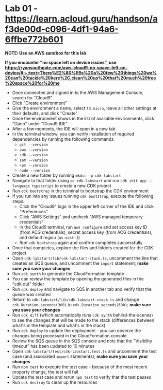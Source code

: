 # Lab 01 - https://learn.acloud.guru/handson/af3de00d-c096-4df1-94a6-6ffbe772b601

**NOTE: Use an AWS sandbox for this lab**

**If you encounter "no space left on device issues", use https://ryansouthgate.com/aws-cloud9-no-space-left-on-device/#:~:text=There%E2%80%99s%20a%20few%20things%20we%20can%20tackle%20here%2C,clean%20up%20that%20much%20free%20space%20for%20me**

* Once connected and signed in to the AWS Management Console, search for "Cloud9"
* Click "Create environment"
* Give the environment a name, select `t3.micro`, leave all other settings at their defaults, and click "Create"
* Once the environment shows in the list of available environments, click "Open" under "Cloud9 IDE"
* After a few moments, the IDE will open in a new tab
* In the terminal window, you can verify installation of required dependencies by running the following commands:
    * `git --version`
    * `aws --version`
    * `cdk --version`
    * `sam --version`
    * `npm --version`
    * `node --version`
* Create a new folder by running `mkdir -p cdk-labstart`
* Navigate to that folder using `cd cdk-labstart` and run `cdk init app --language typescript` to create a new CDK project
* Run `cdk bootstrap` in the terminal to bootstrap the CDK environment
* If you run into any issues running `cdk bootstrap`, execute the following steps:
    * Click the "Cloud9" logo in the upper left corner of the IDE and click "Preferences"
    * Click "AWS Settings" and uncheck "AWS managed temporary credentials"
    * In the Cloud9 terminal, run `aws configure` and set access key ID (from ACG credentials), secret access key (from ACG credentials), and default region (`us-east-1`)
    * Run `cdk bootstrap` again and confirm completes successfully
* Once that completes, explore the files and folders created for the CDK project
* Open `cdk-labstart/lib/cdk-labstart-stack.ts`, uncomment the line that creates an SQS queue, and uncomment the `import` statement; **make sure you save your changes**
* Run `cdk synth` to generate the CloudFormation template
* You can review the template by opening the generated files in the "cdk.out" folder
* Run `cdk deploy` and navigate to SQS in another tab and verify that the queue was created
* Return to `cdk-labstart/lib/cdk-labstart-stack.ts` and change `cdk.Duration.seconds(300)` to `cdk.Duration.seconds(600)`; **make sure you save your changes**
* Run `cdk diff` (which automatically runs `cdk synth` behind-the-scenes) to see the changes that will be made to the stack (differences between what's in the template and what's in the stack)
* Run `cdk deploy` to update the deployment - you can observe the changes being processed in the CloudFormation console
* Review the SQS queue in the SQS console and note that the "Visibility timeout" has been updated to 10 minutes
* Open `cdk-labstart/test/cdk-labstart.test.ts` and uncomment the test case (and associated `import` statements); **make sure you save your changes**
* Run `npm test` to execute the test case - because of the most recent property change, the test will fail
* Update the test case and rerun `npm test` to verify that the test passes
* Run `cdk destroy` to clean up the resources

